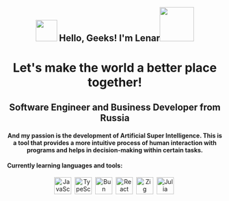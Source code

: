 <h2 align="center"><img src="https://media.giphy.com/media/hvRJCLFzcasrR4ia7z/giphy.gif" width="50"> Hello, Geeks! I'm Lenar<img src="https://i.pinimg.com/originals/8a/a4/59/8aa4595fb24b6ed585dddac4622b2445.gif" width="80"></h2>

<div id="header" align="center">
  <h1>Let's make the world a better place together!</h1>
</div>

<div id="header" align="center">
  <h2></h2>
  <h2> Software Engineer and Business Developer from Russia</h2>
</div>

<div id="header" align="center">
  <h4> And my passion is the development of Artificial Super Intelligence. This is a tool that provides a more intuitive process of human interaction with programs and helps in decision-making within certain tasks.</h4>
</div>


#### Currently learning languages ​​and tools:

<div id="pictures" align="center">
  <a>
    <img src="https://cdn.jsdelivr.net/gh/devicons/devicon@latest/icons/javascript/javascript-original.svg"
    title="JavaScript" width="40" height="40"/>&nbsp;
    <img src="https://cdn.jsdelivr.net/gh/devicons/devicon@latest/icons/typescript/typescript-original.svg"
    title="TypeScript" width="40" height="40"/>&nbsp;
    <img src="https://cdn.jsdelivr.net/gh/devicons/devicon@latest/icons/bun/bun-original.svg"
    title="Bun" width="40" height="40"/>&nbsp;
    <img src="https://cdn.jsdelivr.net/gh/devicons/devicon@latest/icons/react/react-original-wordmark.svg"
    title="React" width="40" height="40"/>&nbsp;
    <img src="https://cdn.jsdelivr.net/gh/devicons/devicon@latest/icons/zig/zig-original-wordmark.svg"
    title="Zig" width="40" height="40"/>&nbsp;
    <img src="https://cdn.jsdelivr.net/gh/devicons/devicon@latest/icons/julia/julia-original.svg"
    title="Julia" width="40" height="40"/>&nbsp;
  </a>  
</div>
